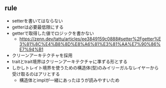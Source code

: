 
## rule
- setterを書いてはならない
- getterは必要最低限にする
- getterで取得した値でロジックを書かない
    - https://zenn.dev/tattu/articles/ee3849159c0888#setter%2Fgetter%E3%81%8C%E4%B8%8D%E8%A6%81%E3%81%AA%E7%90%86%E7%94%B1
- クリーンアーキテクチャを採用
- traitとtrait境界はクリーンアーキテクチャに準ずる形とする
- しかしトレイト境界を使うための構造体(型)のみイリーガルなレイヤーから受け取るのはアリとする
    - 構造体とimplが一緒にあったほうが読みやすいため